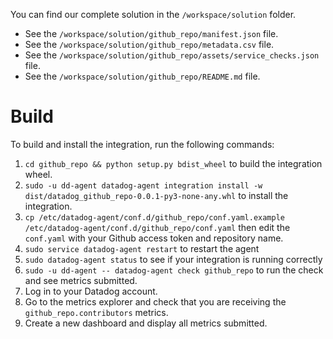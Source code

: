 You can find our complete solution in the `/workspace/solution` folder.

- See the `/workspace/solution/github_repo/manifest.json` file.
- See the `/workspace/solution/github_repo/metadata.csv` file.
- See the `/workspace/solution/github_repo/assets/service_checks.json` file.
- See the `/workspace/solution/github_repo/README.md` file.

# Build

To build and install the integration, run the following commands:
1. `cd github_repo && python setup.py bdist_wheel` to build the integration wheel.
2. `sudo -u dd-agent datadog-agent integration install -w dist/datadog_github_repo-0.0.1-py3-none-any.whl` to install the integration.
3. `cp /etc/datadog-agent/conf.d/github_repo/conf.yaml.example /etc/datadog-agent/conf.d/github_repo/conf.yaml` then edit the `conf.yaml` with your Github access token and repository name.
4. `sudo service datadog-agent restart` to restart the agent
5. `sudo datadog-agent status` to see if your integration is running correctly
6. `sudo -u dd-agent -- datadog-agent check github_repo` to run the check and see metrics submitted.
7. Log in to your Datadog account.
8. Go to the metrics explorer and check that you are receiving the `github_repo.contributors` metrics.
9. Create a new dashboard and display all metrics submitted.
